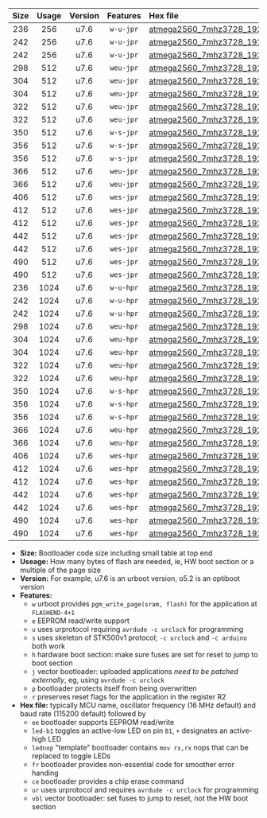 |Size|Usage|Version|Features|Hex file|
|:-:|:-:|:-:|:-:|:--|
|236|256|u7.6|`w-u-jpr`|[atmega2560_7mhz3728_19200bps_ur_vbl.hex](https://raw.githubusercontent.com/stefanrueger/urboot/main//atmega2560_7mhz3728_19200bps_ur_vbl.hex)|
|242|256|u7.6|`w-u-jpr`|[atmega2560_7mhz3728_19200bps_led+b7_ur_vbl.hex](https://raw.githubusercontent.com/stefanrueger/urboot/main//atmega2560_7mhz3728_19200bps_led+b7_ur_vbl.hex)|
|242|256|u7.6|`w-u-jpr`|[atmega2560_7mhz3728_19200bps_lednop_ur_vbl.hex](https://raw.githubusercontent.com/stefanrueger/urboot/main//atmega2560_7mhz3728_19200bps_lednop_ur_vbl.hex)|
|298|512|u7.6|`weu-jpr`|[atmega2560_7mhz3728_19200bps_ee_ur_vbl.hex](https://raw.githubusercontent.com/stefanrueger/urboot/main//atmega2560_7mhz3728_19200bps_ee_ur_vbl.hex)|
|304|512|u7.6|`weu-jpr`|[atmega2560_7mhz3728_19200bps_ee_led+b7_ur_vbl.hex](https://raw.githubusercontent.com/stefanrueger/urboot/main//atmega2560_7mhz3728_19200bps_ee_led+b7_ur_vbl.hex)|
|304|512|u7.6|`weu-jpr`|[atmega2560_7mhz3728_19200bps_ee_lednop_ur_vbl.hex](https://raw.githubusercontent.com/stefanrueger/urboot/main//atmega2560_7mhz3728_19200bps_ee_lednop_ur_vbl.hex)|
|322|512|u7.6|`weu-jpr`|[atmega2560_7mhz3728_19200bps_ee_led+b7_fr_ur_vbl.hex](https://raw.githubusercontent.com/stefanrueger/urboot/main//atmega2560_7mhz3728_19200bps_ee_led+b7_fr_ur_vbl.hex)|
|322|512|u7.6|`weu-jpr`|[atmega2560_7mhz3728_19200bps_ee_lednop_fr_ur_vbl.hex](https://raw.githubusercontent.com/stefanrueger/urboot/main//atmega2560_7mhz3728_19200bps_ee_lednop_fr_ur_vbl.hex)|
|350|512|u7.6|`w-s-jpr`|[atmega2560_7mhz3728_19200bps_vbl.hex](https://raw.githubusercontent.com/stefanrueger/urboot/main//atmega2560_7mhz3728_19200bps_vbl.hex)|
|356|512|u7.6|`w-s-jpr`|[atmega2560_7mhz3728_19200bps_led+b7_vbl.hex](https://raw.githubusercontent.com/stefanrueger/urboot/main//atmega2560_7mhz3728_19200bps_led+b7_vbl.hex)|
|356|512|u7.6|`w-s-jpr`|[atmega2560_7mhz3728_19200bps_lednop_vbl.hex](https://raw.githubusercontent.com/stefanrueger/urboot/main//atmega2560_7mhz3728_19200bps_lednop_vbl.hex)|
|366|512|u7.6|`weu-jpr`|[atmega2560_7mhz3728_19200bps_ee_led+b7_fr_ce_ur_vbl.hex](https://raw.githubusercontent.com/stefanrueger/urboot/main//atmega2560_7mhz3728_19200bps_ee_led+b7_fr_ce_ur_vbl.hex)|
|366|512|u7.6|`weu-jpr`|[atmega2560_7mhz3728_19200bps_ee_lednop_fr_ce_ur_vbl.hex](https://raw.githubusercontent.com/stefanrueger/urboot/main//atmega2560_7mhz3728_19200bps_ee_lednop_fr_ce_ur_vbl.hex)|
|406|512|u7.6|`wes-jpr`|[atmega2560_7mhz3728_19200bps_ee_vbl.hex](https://raw.githubusercontent.com/stefanrueger/urboot/main//atmega2560_7mhz3728_19200bps_ee_vbl.hex)|
|412|512|u7.6|`wes-jpr`|[atmega2560_7mhz3728_19200bps_ee_led+b7_vbl.hex](https://raw.githubusercontent.com/stefanrueger/urboot/main//atmega2560_7mhz3728_19200bps_ee_led+b7_vbl.hex)|
|412|512|u7.6|`wes-jpr`|[atmega2560_7mhz3728_19200bps_ee_lednop_vbl.hex](https://raw.githubusercontent.com/stefanrueger/urboot/main//atmega2560_7mhz3728_19200bps_ee_lednop_vbl.hex)|
|442|512|u7.6|`wes-jpr`|[atmega2560_7mhz3728_19200bps_ee_led+b7_fr_vbl.hex](https://raw.githubusercontent.com/stefanrueger/urboot/main//atmega2560_7mhz3728_19200bps_ee_led+b7_fr_vbl.hex)|
|442|512|u7.6|`wes-jpr`|[atmega2560_7mhz3728_19200bps_ee_lednop_fr_vbl.hex](https://raw.githubusercontent.com/stefanrueger/urboot/main//atmega2560_7mhz3728_19200bps_ee_lednop_fr_vbl.hex)|
|490|512|u7.6|`wes-jpr`|[atmega2560_7mhz3728_19200bps_ee_led+b7_fr_ce_vbl.hex](https://raw.githubusercontent.com/stefanrueger/urboot/main//atmega2560_7mhz3728_19200bps_ee_led+b7_fr_ce_vbl.hex)|
|490|512|u7.6|`wes-jpr`|[atmega2560_7mhz3728_19200bps_ee_lednop_fr_ce_vbl.hex](https://raw.githubusercontent.com/stefanrueger/urboot/main//atmega2560_7mhz3728_19200bps_ee_lednop_fr_ce_vbl.hex)|
|236|1024|u7.6|`w-u-hpr`|[atmega2560_7mhz3728_19200bps_ur.hex](https://raw.githubusercontent.com/stefanrueger/urboot/main//atmega2560_7mhz3728_19200bps_ur.hex)|
|242|1024|u7.6|`w-u-hpr`|[atmega2560_7mhz3728_19200bps_led+b7_ur.hex](https://raw.githubusercontent.com/stefanrueger/urboot/main//atmega2560_7mhz3728_19200bps_led+b7_ur.hex)|
|242|1024|u7.6|`w-u-hpr`|[atmega2560_7mhz3728_19200bps_lednop_ur.hex](https://raw.githubusercontent.com/stefanrueger/urboot/main//atmega2560_7mhz3728_19200bps_lednop_ur.hex)|
|298|1024|u7.6|`weu-hpr`|[atmega2560_7mhz3728_19200bps_ee_ur.hex](https://raw.githubusercontent.com/stefanrueger/urboot/main//atmega2560_7mhz3728_19200bps_ee_ur.hex)|
|304|1024|u7.6|`weu-hpr`|[atmega2560_7mhz3728_19200bps_ee_led+b7_ur.hex](https://raw.githubusercontent.com/stefanrueger/urboot/main//atmega2560_7mhz3728_19200bps_ee_led+b7_ur.hex)|
|304|1024|u7.6|`weu-hpr`|[atmega2560_7mhz3728_19200bps_ee_lednop_ur.hex](https://raw.githubusercontent.com/stefanrueger/urboot/main//atmega2560_7mhz3728_19200bps_ee_lednop_ur.hex)|
|322|1024|u7.6|`weu-hpr`|[atmega2560_7mhz3728_19200bps_ee_led+b7_fr_ur.hex](https://raw.githubusercontent.com/stefanrueger/urboot/main//atmega2560_7mhz3728_19200bps_ee_led+b7_fr_ur.hex)|
|322|1024|u7.6|`weu-hpr`|[atmega2560_7mhz3728_19200bps_ee_lednop_fr_ur.hex](https://raw.githubusercontent.com/stefanrueger/urboot/main//atmega2560_7mhz3728_19200bps_ee_lednop_fr_ur.hex)|
|350|1024|u7.6|`w-s-hpr`|[atmega2560_7mhz3728_19200bps.hex](https://raw.githubusercontent.com/stefanrueger/urboot/main//atmega2560_7mhz3728_19200bps.hex)|
|356|1024|u7.6|`w-s-hpr`|[atmega2560_7mhz3728_19200bps_led+b7.hex](https://raw.githubusercontent.com/stefanrueger/urboot/main//atmega2560_7mhz3728_19200bps_led+b7.hex)|
|356|1024|u7.6|`w-s-hpr`|[atmega2560_7mhz3728_19200bps_lednop.hex](https://raw.githubusercontent.com/stefanrueger/urboot/main//atmega2560_7mhz3728_19200bps_lednop.hex)|
|366|1024|u7.6|`weu-hpr`|[atmega2560_7mhz3728_19200bps_ee_led+b7_fr_ce_ur.hex](https://raw.githubusercontent.com/stefanrueger/urboot/main//atmega2560_7mhz3728_19200bps_ee_led+b7_fr_ce_ur.hex)|
|366|1024|u7.6|`weu-hpr`|[atmega2560_7mhz3728_19200bps_ee_lednop_fr_ce_ur.hex](https://raw.githubusercontent.com/stefanrueger/urboot/main//atmega2560_7mhz3728_19200bps_ee_lednop_fr_ce_ur.hex)|
|406|1024|u7.6|`wes-hpr`|[atmega2560_7mhz3728_19200bps_ee.hex](https://raw.githubusercontent.com/stefanrueger/urboot/main//atmega2560_7mhz3728_19200bps_ee.hex)|
|412|1024|u7.6|`wes-hpr`|[atmega2560_7mhz3728_19200bps_ee_led+b7.hex](https://raw.githubusercontent.com/stefanrueger/urboot/main//atmega2560_7mhz3728_19200bps_ee_led+b7.hex)|
|412|1024|u7.6|`wes-hpr`|[atmega2560_7mhz3728_19200bps_ee_lednop.hex](https://raw.githubusercontent.com/stefanrueger/urboot/main//atmega2560_7mhz3728_19200bps_ee_lednop.hex)|
|442|1024|u7.6|`wes-hpr`|[atmega2560_7mhz3728_19200bps_ee_led+b7_fr.hex](https://raw.githubusercontent.com/stefanrueger/urboot/main//atmega2560_7mhz3728_19200bps_ee_led+b7_fr.hex)|
|442|1024|u7.6|`wes-hpr`|[atmega2560_7mhz3728_19200bps_ee_lednop_fr.hex](https://raw.githubusercontent.com/stefanrueger/urboot/main//atmega2560_7mhz3728_19200bps_ee_lednop_fr.hex)|
|490|1024|u7.6|`wes-hpr`|[atmega2560_7mhz3728_19200bps_ee_led+b7_fr_ce.hex](https://raw.githubusercontent.com/stefanrueger/urboot/main//atmega2560_7mhz3728_19200bps_ee_led+b7_fr_ce.hex)|
|490|1024|u7.6|`wes-hpr`|[atmega2560_7mhz3728_19200bps_ee_lednop_fr_ce.hex](https://raw.githubusercontent.com/stefanrueger/urboot/main//atmega2560_7mhz3728_19200bps_ee_lednop_fr_ce.hex)|

- **Size:** Bootloader code size including small table at top end
- **Useage:** How many bytes of flash are needed, ie, HW boot section or a multiple of the page size
- **Version:** For example, u7.6 is an urboot version, o5.2 is an optiboot version
- **Features:**
  + `w` urboot provides `pgm_write_page(sram, flash)` for the application at `FLASHEND-4+1`
  + `e` EEPROM read/write support
  + `u` uses urprotocol requiring `avrdude -c urclock` for programming
  + `s` uses skeleton of STK500v1 protocol; `-c urclock` and `-c arduino` both work
  + `h` hardware boot section: make sure fuses are set for reset to jump to boot section
  + `j` vector bootloader: uploaded applications *need to be patched externally*, eg, using `avrdude -c urclock`
  + `p` bootloader protects itself from being overwritten
  + `r` preserves reset flags for the application in the register R2
- **Hex file:** typically MCU name, oscillator frequency (16 MHz default) and baud rate (115200 default) followed by
  + `ee` bootloader supports EEPROM read/write
  + `led-b1` toggles an active-low LED on pin `B1`, `+` designates an active-high LED
  + `lednop` "template" bootloader contains `mov rx,rx` nops that can be replaced to toggle LEDs
  + `fr` bootloader provides non-essential code for smoother error handing
  + `ce` bootloader provides a chip erase command
  + `ur` uses urprotocol and requires `avrdude -c urclock` for programming
  + `vbl` vector bootloader: set fuses to jump to reset, not the HW boot section
